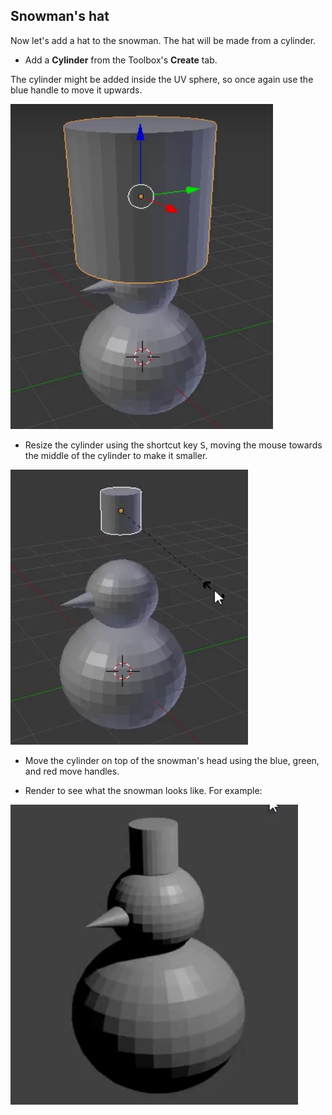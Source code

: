 ## Snowman's hat

Now let's add a hat to the snowman. The hat will be made from a cylinder.

+ Add a **Cylinder** from the Toolbox's **Create** tab.

The cylinder might be added inside the UV sphere, so once again use the blue handle to move it upwards.

![Drag cylinder](images/blender-drag-cylinder.png)

+ Resize the cylinder using the shortcut key <kbd>S</kbd>, moving the mouse towards the middle of the cylinder to make it smaller.

![Resize cylinder](images/blender-resize-cylinder.png)

+ Move the cylinder on top of the snowman's head using the blue, green, and red move handles.

+ Render to see what the snowman looks like. For example:

![Render the snowman](images/blender-render-snowman-1.png)